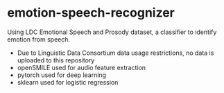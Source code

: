 # emotion-speech-recognizer
Using LDC Emotional Speech and Prosody dataset, a classifier to identify emotion from speech.
- Due to Linguistic Data Consortium data usage restrictions, no data is uploaded to this repository
- openSMILE used for audio feature extraction
- pytorch used for deep learning
- sklearn used for logistic regression
